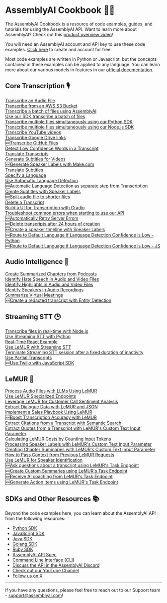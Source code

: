 # AssemblyAI Cookbook 🧑‍🍳
The AssemblyAI Cookbook is a resource of code examples, guides, and tutorials for using the AssemblyAI API. Want to learn more about AssemblyAI? Check out this [product overview video](https://youtu.be/UT1sBCuSJxE)!

You will need an AssemblyAI account and API key to use these code examples. [Click here](https://www.assemblyai.com/dashboard/signup) to create and account for free.

Most code examples are written in Python or Javascript, but the concepts contained in these examples can be applied to any language. You can learn more about our various models in features in our [official documentation](https://www.assemblyai.com/docs/).

## Core Transcription 🎙️
[Transcribe an Audio File](core-transcription/transcribe.ipynb)      
[Transcribe from an AWS S3 Bucket](core-transcription/transcribe_from_s3.ipynb)  
[Transcribe a batch of files using AssemblyAI](core-transcription/transcribe_batch_of_files)   
[Use our SDK transcribe a batch of files](core-transcription/SDK_transcribe_batch_of_files)  
[Transcribe multiple files simultaneously using our Python SDK](core-transcription/SDK_transcribe_batch_of_files/batch_transcription.ipynb)      
[Transcribe multiple files simultaneously using our Node.js SDK](core-transcription/SDK-Node-batch.md)   
[Transcribe YouTube videos](core-transcription/transcribe_youtube_videos.ipynb)  
[Transcribe Google Drive links](core-transcription/transcribing-google-drive-file.md)  
🆕[Transcribe GitHub Files](core-transcription/transcribing-github-files.md)  
[Detect Low Confidence Words in a Transcript](core-transcription/detecting-low-confidence-words.md)  
[Translate Transcripts](core-transcription/translate_transcripts.ipynb)  
[Generate Subtitles for Videos](core-transcription/subtitles.ipynb)\
🆕[Generate Speaker Labels with Make.com](core-transcription/make.com-speaker-labels.md)\
[Translate Subtitles](core-transcription/translate_subtitles.ipynb)     
[Specify a Language](core-transcription/specify-language.ipynb)  
[Use Automatic Language Detection](core-transcription/automatic-language-detection.ipynb)    
🆕[Automatic Language Detection as separate step from Transcription](core-transcription/automatic-language-detection-separate.ipynb)    
[Create Subtitles with Speaker Labels](core-transcription/speaker_labelled_subtitles.ipynb)   
🆕[Split audio file to shorter files](core-transcription/split_audio_file)   
[Delete a Transcript ](core-transcription/delete_transcript.ipynb)  
[Build a UI for Transcription with Gradio](core-transcription/gradio-frontend.ipynb)  
[Troubleshoot common errors when starting to use our API](core-transcription/common_errors_and_solutions.md)  
🆕[Automatically Retry Server Errors](core-transcription/retry-server-error.ipynb)  
🆕[Delete transcripts after 24 hours of creation](core-transcription/schedule_delete.ipynb)  
🆕[Create a speaker timeline with Speaker Labels](core-transcription/speaker_timeline.ipynb)\
🆕[Route to Default Language if Language Detection Confidence is Low - Python](core-transcription/automatic-language-detection-route-default-language-python.ipynb)\
🆕[Route to Default Language if Language Detection Confidence is Low - JS](core-transcription/automatic-language-detection-route-default-language-js.md)

## Audio Intelligence 🤖
[Create Summarized Chapters from Podcasts](audio-intelligence/auto_chapters.ipynb)  
[Identify Hate Speech in Audio and Video Files](audio-intelligence/content_moderation.ipynb)     
[Identify Highlights in Audio and Video Files](audio-intelligence/key_phrases.ipynb)      
[Identify Speakers in Audio Recordings](audio-intelligence/speaker_labels.ipynb)      
[Summarize Virtual Meetings](audio-intelligence/summarization.ipynb)      
🆕[Create a redacted transcript with Entity Detection](audio-intelligence/entity_redaction.ipynb)      

## Streaming STT 🕒
[Transcribe files in real-time with Node.js](streaming-stt/file-transcription-nodejs)\
[Use Streaming STT with Python](streaming-stt/real-time.ipynb)\
[Real-Time React Example](https://github.com/AssemblyAI-Examples/realtime-react-example)      \
[Use LeMUR with Streaming STT](streaming-stt/real_time_lemur.ipynb)\
[Terminate Streaming STT session after a fixed duration of inactivity](streaming-stt/terminate_realtime_programmatically.ipynb)\
[Use Partial Transcripts](streaming-stt/partial_transcripts.ipynb)\
🆕[Use Twilio with JavaScript SDK](https://github.com/AssemblyAI/twilio-realtime-tutorial)

## LeMUR 🐾
[Process Audio Files with LLMs Using LeMUR](lemur/using-lemur.ipynb)  
[Use LeMUR Specialized Endpoints](lemur/specialized-endpoints.ipynb)  
[Leverage LeMUR for Customer Call Sentiment Analysis](lemur/call-sentiment-analysis.ipynb)     
[Extract Dialogue Data with LeMUR and JSON](lemur/dialogue-data.ipynb)         
[Implement a Sales Playbook Using LeMUR](lemur/sales-playbook.ipynb)   
🆕[Boost Transcription Accuracy with LeMUR](lemur/custom-vocab-lemur.ipynb)  
[Extract Citations from a Transcript with Semantic Search](lemur/transcript-citations.ipynb)    
[Extract Quotes from a Transcript with LeMUR's Custom Text Input Parameter](lemur/timestamped-transcripts.ipynb)    
[Calculating LeMUR Costs by Counting Input Tokens](lemur/counting-tokens.ipynb)  
[Processing Speaker Labels with LeMUR's Custom Text Input Parameter](lemur/input-text-speaker-labels.ipynb)  
[Creating Chapter Summaries with LeMUR's Custom Text Input Parameter](lemur/input-text-chapters.ipynb)  
[How to Pass Context from Previous LeMUR Requests](lemur/past-response-prompts.ipynb)  
[Use LeMUR for Speaker Identification](lemur/speaker-identification.ipynb)  
🆕[Ask questions about a transcript using LeMUR's Task Endpoint](lemur/task-endpoint-structured-QA.ipynb)  
🆕[Create Custom Summaries using LeMUR's Task Endpoint](lemur/task-endpoint-custom-summary.ipynb)    
🆕[Receive AI coaching from LeMUR's Task Endpoint](lemur/task-endpoint-ai-coach.ipynb)    
🆕[Generate Action Items using LeMUR's Task Endpoint](lemur/task-endpoint-action-items.ipynb)

## SDKs and Other Resources 📚
Beyond the code examples here, you can learn about the AssemblyAI API from the following resources:
- [Python SDK](https://github.com/AssemblyAI/assemblyai-python-sdk)
- [JavaScript SDK](https://github.com/AssemblyAI/assemblyai-node-sdk)
- [Java SDK](https://github.com/AssemblyAI/assemblyai-java-sdk)
- [Golang SDK](https://github.com/AssemblyAI/assemblyai-go-sdk)
- [Ruby SDK](https://github.com/AssemblyAI/assemblyai-ruby-sdk)
- [AssemblyAI API Spec](https://github.com/AssemblyAI/assemblyai-api-spec)
- [Command Line Interface (CLI)](https://github.com/AssemblyAI/assemblyai-cli)
- [Discuss the API in the AssemblyAI Discord](https://www.assemblyai.com/discord)
- [Check out our YouTube Channel](https://www.youtube.com/c/assemblyai)
- [Follow us on X](https://twitter.com/AssemblyAI)

***
If you have any questions, please feel free to reach out to our Support team - support@assemblyai.com!
